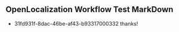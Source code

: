 ## OpenLocalization Workflow Test MarkDown
* 31fd931f-8dac-46be-af43-b93317000332 thanks!

<!--HONumber=Jul16_HO2-->


